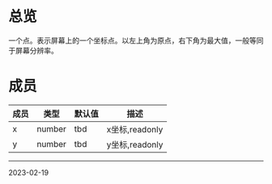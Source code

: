 # 总览

一个点。表示屏幕上的一个坐标点。以左上角为原点，右下角为最大值，一般等同于屏幕分辨率。

# 成员

| 成员 | 类型   | 默认值 | 描述           |
| ---- | ------ | ------ | -------------- |
| x    | number | tbd    | x坐标,readonly |
| y    | number | tbd    | y坐标,readonly | 

----
2023-02-19